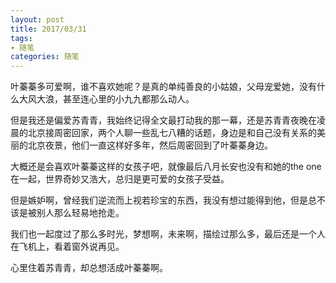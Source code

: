 ```yaml
---
layout: post
title: 2017/03/31
tags:
- 随笔
categories: 随笔
---
```

叶蓁蓁多可爱啊，谁不喜欢她呢？是真的单纯善良的小姑娘，父母宠爱她，没有什么大风大浪，甚至连心里的小九九都那么动人。

但是我还是偏爱苏青青，我始终记得全文最打动我的那一幕，还是苏青青夜晚在凌晨的北京接周密回家，两个人聊一些乱七八糟的话题，身边是和自己没有关系的美丽的北京夜景，他们一直这样好多年，然后周密回到了叶蓁蓁身边。

大概还是会喜欢叶蓁蓁这样的女孩子吧，就像最后八月长安也没有和她的the one在一起，世界奇妙又浩大，总归是更可爱的女孩子受益。

但是嫉妒啊，曾经我们逆流而上视若珍宝的东西，我没有想过能得到他，但是总不该是被别人那么轻易地抢走。

我们也一起度过了那么多时光，梦想啊，未来啊，描绘过那么多，最后还是一个人在飞机上，看着窗外说再见。

心里住着苏青青，却总想活成叶蓁蓁啊。